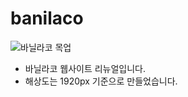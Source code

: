 # banilaco
![바닐라코 목업](https://user-images.githubusercontent.com/88806842/162341131-3b869632-134f-45fa-8920-0c392664cf08.png)

- 바닐라코 웹사이트 리뉴얼입니다.
- 해상도는 1920px 기준으로 만들었습니다.
